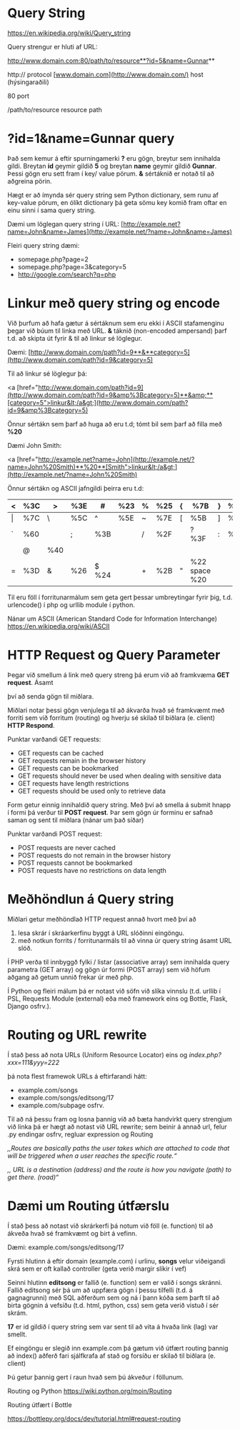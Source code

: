 # Query String

<https://en.wikipedia.org/wiki/Query_string>

Query strengur er hluti af URL:

<http://www.domain.com:80/path/to/resource**?id=5&name=Gunnar>**

http:// protocol [www.domain.com](http://www.domain.com/) host (hýsingaraðili)

80 port

/path/to/resource resource path

# ?id=1&name=Gunnar query

Það sem kemur á eftir spurningamerki **?** eru gögn, breytur sem innihalda gildi. Breytan **id** geymir gildið **5** og breytan **name** geymir gildið **Gunnar**. Þessi gögn eru sett fram í key/ value pörum. **&** sértáknið er notað til að aðgreina pörin.

Hægt er að ímynda sér query string sem Python dictionary, sem runu af key-value pörum, en ólíkt dictionary þá geta sömu key komið fram oftar en einu sinni í sama query string.

Dæmi um löglegan query string í URL: [http://example.net?name=John&name=James](http://example.net/?name=John&name=James)

Fleiri query string dæmi:

- somepage.php?page=2
- somepage.php?page=3&category=5
- <http://google.com/search?q=php>

# Linkur með query string og encode

Við þurfum að hafa gætur á sértáknum sem eru ekki í ASCII stafamenginu þegar við búum til linka með URL. **&** táknið (non-encoded ampersand) þarf t.d. að skipta út fyrir &amp; til að linkur sé löglegur.

Dæmi: [http://www.domain.com/path?id=9**&**category=5](http://www.domain.com/path?id=9&category=5)

Til að linkur sé löglegur þá:

<a [href="http://www.domain.com/path?id=9](http://www.domain.com/path?id=9&amp%3Bcategory=5)**&amp;**[category=5">linkur&lt;/a&gt;](http://www.domain.com/path?id=9&amp%3Bcategory=5)

Önnur sértákn sem þarf að huga að eru t.d; tómt bil sem þarf að filla með **%20**

Dæmi John Smith:

<a [href="http://example.net?name=John](http://example.net/?name=John%20Smith)**%20**[Smith">linkur&lt;/a&gt;](http://example.net/?name=John%20Smith)

Önnur sértákn og ASCII jafngildi þeirra eru t.d:

| <   | %3C | \>  | %3E | #   | %23 | %   | %25 | {   | %7B | }   | %7D |
| --- | --- | --- | --- | --- | --- | --- | --- | --- | --- | --- | --- |
| \|  | %7C | \\  | %5C | ^   | %5E | ~   | %7E | \[  | %5B | \]  | %5D |
| \`  | %60 |     | ;   | %3B |     | /   | %2F |     | ? %3F | :   | %3A |
|     | @   | %40 |     |     |     |     |     |     |     |     |     |
| \=  | %3D | &   | %26 | $ %24 |     | +   | %2B | "   | %22 space %20 |     |     |

Til eru föll í forritunarmálum sem geta gert þessar umbreytingar fyrir þig, t.d. urlencode() í php og urllib module í python.

Nánar um ASCII (American Standard Code for Information Interchange) <https://en.wikipedia.org/wiki/ASCII>

# HTTP Request og Query Parameter

Þegar við smellum á link með query streng þá erum við að framkvæma **GET request**. Ásamt

því að senda gögn til miðlara.

Miðlari notar þessi gögn venjulega til að ákvarða hvað sé framkvæmt með forriti sem við forritum (routing) og hverju sé skilað til biðlara (e. client) **HTTP Respond**.

Punktar varðandi GET requests:

- GET requests can be cached
- GET requests remain in the browser history
- GET requests can be bookmarked
- GET requests should never be used when dealing with sensitive data
- GET requests have length restrictions
- GET requests should be used only to retrieve data

Form getur einnig innihaldið query string. Með því að smella á submit hnapp í formi þá verður til **POST request**. Þar sem gögn úr forminu er safnað saman og sent til miðlara (nánar um það síðar)

Punktar varðandi POST request:

- POST requests are never cached
- POST requests do not remain in the browser history
- POST requests cannot be bookmarked
- POST requests have no restrictions on data length

# Meðhöndlun á Query string

Miðlari getur meðhöndlað HTTP request annað hvort með því að

1. lesa skrár í skráarkerfinu byggt á URL slóðinni eingöngu.
2. með notkun forrits / forritunarmáls til að vinna úr query string ásamt URL slóð.

Í PHP verða til innbyggð fylki / listar (associative array) sem innihalda query parametra (GET array) og gögn úr formi (POST array) sem við höfum aðgang að getum unnið frekar úr með php.

Í Python og fleiri málum þá er notast við söfn við slíka vinnslu (t.d. urllib í PSL, Requests Module (external) eða með framework eins og Bottle, Flask, Django osfrv.).

# Routing og URL rewrite

Í stað þess að nota URLs (Uniform Resource Locator) eins og _index.php?xxx=111&yyy=222_

þá nota flest framewok URLs á eftirfarandi hátt:

- example.com/songs
- example.com/songs/editsong/17
- example.com/subpage osfrv.

Til að ná þessu fram og losna þannig við að bæta handvirkt query strengjum við linka þá er hægt að notast við URL rewrite; sem beinir á annað url, felur .py endingar osfrv, regluar expression og Routing

_,,Routes are basically paths the user takes which are attached to code that will be triggered when a user reaches the specific route.“_

_,, URL is a destination (address) and the route is how you navigate (path) to get there. (road)“_

# Dæmi um Routing útfærslu

Í stað þess að notast við skrárkerfi þá notum við föll (e. function) til að ákveða hvað sé framkvæmt og birt á vefinn.

Dæmi: example.com/songs/editsong/17

Fyrsti hlutinn á eftir domain (example.com) í urlinu, **songs** velur viðeigandi skrá sem er oft kallað controller (geta verið margir slíkir í vef)

Seinni hlutinn **editsong** er fallið (e. function) sem er valið í songs skránni. Fallið editsong sér þá um að uppfæra gögn í þessu tilfelli (t.d. á gagnagrunni) með SQL aðferðum sem og ná í þann kóða sem þarft til að birta gögnin á vefsíðu (t.d. html, python, css) sem geta verið vistuð í sér skrám.

**17** er id gildið í query string sem var sent til að vita á hvaða link (lag) var smellt.

Ef eingöngu er slegið inn example.com þá gætum við útfært routing þannig að index() aðferð fari sjálfkrafa af stað og forsíðu er skilað til biðlara (e. client)

Þú getur þannig gert í raun hvað sem þú ákveður í föllunum.

Routing og Python <https://wiki.python.org/moin/Routing>

Routing útfært í Bottle

<https://bottlepy.org/docs/dev/tutorial.html#request-routing>